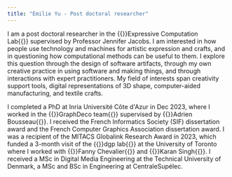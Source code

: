 ```yaml
---
title: "Emilie Yu - Post doctoral researcher"
---
```


I am a post doctoral researcher in the {{<link url="https://ecl.mat.ucsb.edu/">}}Expressive Computation Lab{{</link>}}&nbsp;supervised by Professor Jennifer Jacobs. I am interested in how people use technology and machines for artistic expression and crafts, and in questioning how computational methods can be useful to them. I explore this question through the design of software artifacts, through my own creative practice in using software and making things, and through interactions with expert practitioners.
My field of interests span creativity support tools, digital representations of 3D shape, computer-aided manufacturing, and textile crafts.

<!-- such as a desktop 2D frame-by-frame animation tool that uses 3D computer vision to align animated doodles with a video, or a VR painting application that adapts the well-known concepts of digital 2D layers to the 3D space. -->

I completed a PhD at Inria Université Côte d'Azur in Dec 2023, where I worked in the {{<link url="https://team.inria.fr/graphdeco/">}}GraphDeco team{{</link>}}&nbsp;supervised by {{<link url="http://www-sop.inria.fr/members/Adrien.Bousseau/">}}Adrien Bousseau{{</link>}}. I received the French Informatics Society (SIF) dissertation award and the French Computer Graphics Association dissertation award. I was a recipient of the MITACS Globalink Research Award in 2023, which funded a 3-month visit of the {{<link url="https://www.dgp.toronto.edu/">}}dgp lab{{</link>}}&nbsp;at the University of Toronto where I worked with {{<link url="https://www.cs.toronto.edu/~fanny/">}}Fanny Chevalier{{</link>}}&nbsp;and {{<link url="https://www.dgp.toronto.edu/~karan/">}}Karan Singh{{</link>}}.
I received a MSc in Digital Media Engineering at the Technical University of Denmark, a MSc and BSc in Engineering at CentraleSupélec.